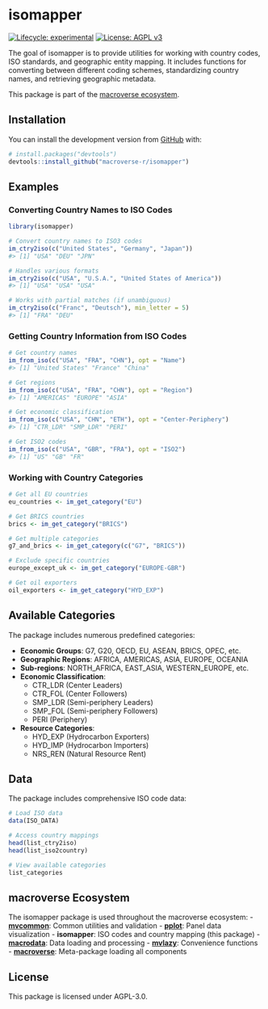 
<!-- README.md is generated from README.Rmd. Please edit that file -->

# isomapper

<!-- badges: start -->

[![Lifecycle:
experimental](https://img.shields.io/badge/lifecycle-experimental-orange.svg)](https://lifecycle.r-lib.org/articles/stages.html#experimental)
[![License: AGPL
v3](https://img.shields.io/badge/License-AGPL%20v3-blue.svg)](https://www.gnu.org/licenses/agpl-3.0)
<!-- badges: end -->

The goal of isomapper is to provide utilities for working with country
codes, ISO standards, and geographic entity mapping. It includes
functions for converting between different coding schemes, standardizing
country names, and retrieving geographic metadata.

This package is part of the [macroverse
ecosystem](https://github.com/macroverse-r/macroverse).

## Installation

You can install the development version from
[GitHub](https://github.com/) with:

``` r
# install.packages("devtools")
devtools::install_github("macroverse-r/isomapper")
```

## Examples

### Converting Country Names to ISO Codes

``` r
library(isomapper)

# Convert country names to ISO3 codes
im_ctry2iso(c("United States", "Germany", "Japan"))
#> [1] "USA" "DEU" "JPN"

# Handles various formats
im_ctry2iso(c("USA", "U.S.A.", "United States of America"))
#> [1] "USA" "USA" "USA"

# Works with partial matches (if unambiguous)
im_ctry2iso(c("Franc", "Deutsch"), min_letter = 5)
#> [1] "FRA" "DEU"
```

### Getting Country Information from ISO Codes

``` r
# Get country names
im_from_iso(c("USA", "FRA", "CHN"), opt = "Name")
#> [1] "United States" "France" "China"

# Get regions
im_from_iso(c("USA", "FRA", "CHN"), opt = "Region")
#> [1] "AMERICAS" "EUROPE" "ASIA"

# Get economic classification
im_from_iso(c("USA", "CHN", "ETH"), opt = "Center-Periphery")
#> [1] "CTR_LDR" "SMP_LDR" "PERI"

# Get ISO2 codes
im_from_iso(c("USA", "GBR", "FRA"), opt = "ISO2")
#> [1] "US" "GB" "FR"
```

### Working with Country Categories

``` r
# Get all EU countries
eu_countries <- im_get_category("EU")

# Get BRICS countries
brics <- im_get_category("BRICS")

# Get multiple categories
g7_and_brics <- im_get_category(c("G7", "BRICS"))

# Exclude specific countries
europe_except_uk <- im_get_category("EUROPE-GBR")

# Get oil exporters
oil_exporters <- im_get_category("HYD_EXP")
```

## Available Categories

The package includes numerous predefined categories:

- **Economic Groups**: G7, G20, OECD, EU, ASEAN, BRICS, OPEC, etc.
- **Geographic Regions**: AFRICA, AMERICAS, ASIA, EUROPE, OCEANIA
- **Sub-regions**: NORTH_AFRICA, EAST_ASIA, WESTERN_EUROPE, etc.
- **Economic Classification**:
  - CTR_LDR (Center Leaders)
  - CTR_FOL (Center Followers)
  - SMP_LDR (Semi-periphery Leaders)
  - SMP_FOL (Semi-periphery Followers)
  - PERI (Periphery)
- **Resource Categories**:
  - HYD_EXP (Hydrocarbon Exporters)
  - HYD_IMP (Hydrocarbon Importers)
  - NRS_REN (Natural Resource Rent)

## Data

The package includes comprehensive ISO code data:

``` r
# Load ISO data
data(ISO_DATA)

# Access country mappings
head(list_ctry2iso)
head(list_iso2country)

# View available categories
list_categories
```

## macroverse Ecosystem

The isomapper package is used throughout the macroverse ecosystem: -
**[mvcommon](https://github.com/macroverse-r/mvcommon)**: Common
utilities and validation -
**[pplot](https://github.com/macroverse-r/pplot)**: Panel data
visualization - **isomapper**: ISO codes and country mapping (this
package) - **[macrodata](https://github.com/macroverse-r/macrodata)**:
Data loading and processing -
**[mvlazy](https://github.com/macroverse-r/mvlazy)**: Convenience
functions -
**[macroverse](https://github.com/macroverse-r/macroverse)**:
Meta-package loading all components

## License

This package is licensed under AGPL-3.0.
